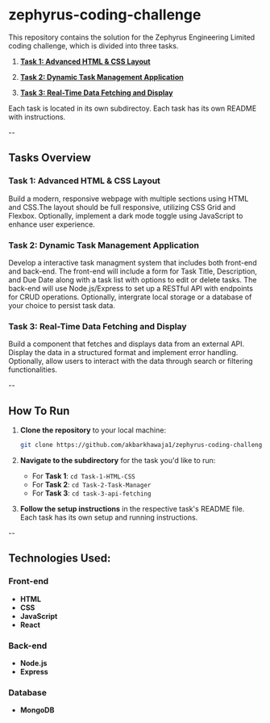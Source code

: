 # zephyrus-coding-challenge 

This repository contains the solution for the Zephyrus Engineering Limited coding challenge, which is divided into three tasks. 

1. **[Task 1: Advanced HTML & CSS Layout](./Task-1-HTML-CSS/README.md)** 

2. **[Task 2: Dynamic Task Management Application](./Task-2-Task-Manager/README.md)** 

3. **[Task 3: Real-Time Data Fetching and Display](./task-3-api-fetching/README.md)** 

Each task is located in its own subdirectoy. Each task has its own README with instructions.

--

## Tasks Overview

### Task 1: Advanced HTML & CSS Layout

Build a modern, responsive webpage with multiple sections using HTML and CSS.The layout should be full responsive, utilizing CSS Grid and Flexbox. Optionally, implement a dark mode toggle using JavaScript to enhance user experience.  

### Task 2: Dynamic Task Management Application

Develop a interactive task managment system that includes both front-end and back-end. The front-end will include a form for Task Title, Description, and Due Date along with a task list with options to edit or delete tasks. The back-end will use Node.js/Express to set up a RESTful API with endpoints for CRUD operations. Optionally, intergrate local storage or a database of your choice to persist task data.    

### Task 3: Real-Time Data Fetching and Display
Build a component that fetches and displays data from an external API. Display the data in a structured format and implement error handling. Optionally, allow users to interact with the data through search or filtering functionalities. 

--

## How To Run

1. **Clone the repository** to your local machine:
    ```bash
    git clone https://github.com/akbarkhawaja1/zephyrus-coding-challenge.git
    ```

2. **Navigate to the subdirectory** for the task you'd like to run:
	- For **Task 1**: `cd Task-1-HTML-CSS`
	- For **Task 2**: `cd Task-2-Task-Manager`
	- For **Task 3**: `cd task-3-api-fetching`

3. **Follow the setup instructions** in the respective task's README file. Each task has its own setup and running instructions.

--

## Technologies Used:

### Front-end
- **HTML** 
- **CSS**
- **JavaScript**
- **React**

### Back-end
- **Node.js**
- **Express**

### Database
- **MongoDB**



